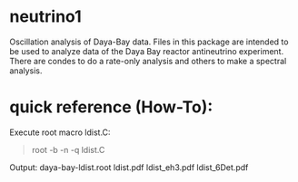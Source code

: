# neutrino1
Oscillation analysis of Daya-Bay data.
Files in this package are intended to be used to analyze data of the Daya Bay reactor antineutrino experiment. There are condes to do a rate-only analysis and others to make a spectral analysis.


# quick reference (How-To):

Execute root macro ldist.C:

> root -b -n -q ldist.C

  Output: daya-bay-ldist.root
          ldist.pdf
          ldist_eh3.pdf
          ldist_6Det.pdf


